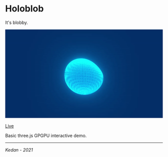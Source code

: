 # Holoblob

It's blobby.

![preview](preview.gif)

[Live](https://misterkedan.github.io/holoblob)

Basic three.js GPGPU interactive demo.  

***
*Kedan - 2021*
